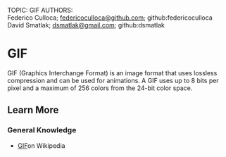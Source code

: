 TOPIC: GIF
AUTHORS: Federico Culloca; federicoculloca@github.com; github:federicoculloca
         David Smatlak; dsmatlak@gmail.com; github:dsmatlak

# GIF

GIF (Graphics Interchange Format) is an image format that uses lossless compression and can be used
for animations. A GIF uses up to 8 bits per pixel and a maximum of 256 colors from the 24-bit color space.

## Learn More

### General Knowledge

- [GIF](https://en.wikipedia.org/wiki/GIF)on Wikipedia
